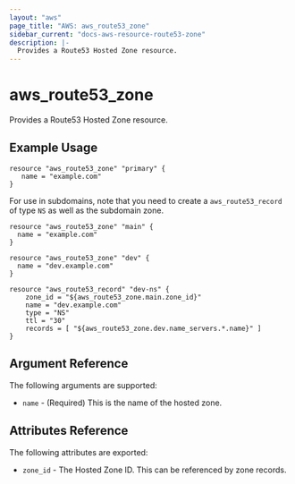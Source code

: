 ```yaml
---
layout: "aws"
page_title: "AWS: aws_route53_zone"
sidebar_current: "docs-aws-resource-route53-zone"
description: |-
  Provides a Route53 Hosted Zone resource.
---
```


# aws\_route53\_zone

Provides a Route53 Hosted Zone resource.

## Example Usage

```
resource "aws_route53_zone" "primary" {
   name = "example.com"
}
```

For use in subdomains, note that you need to create a
`aws_route53_record` of type `NS` as well as the subdomain
zone.

```
resource "aws_route53_zone" "main" {
  name = "example.com"
}

resource "aws_route53_zone" "dev" {
  name = "dev.example.com"
}

resource "aws_route53_record" "dev-ns" {
    zone_id = "${aws_route53_zone.main.zone_id}"
    name = "dev.example.com"
    type = "NS"
    ttl = "30"
    records = [ "${aws_route53_zone.dev.name_servers.*.name}" ]
}
```

## Argument Reference

The following arguments are supported:

* `name` - (Required) This is the name of the hosted zone.

## Attributes Reference

The following attributes are exported:

* `zone_id` - The Hosted Zone ID. This can be referenced by zone records.
